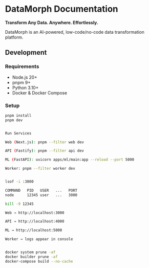 # DataMorph Documentation
**Transform Any Data. Anywhere. Effortlessly.**

DataMorph is an AI-powered, low-code/no-code data transformation platform.



## Development

### Requirements
- Node.js 20+
- pnpm 9+
- Python 3.10+
- Docker & Docker Compose

### Setup
```bash
pnpm install
pnpm dev


Run Services

Web (Next.js): pnpm --filter web dev

API (Fastify): pnpm --filter api dev

ML (FastAPI): uvicorn apps/ml/main:app --reload --port 5000

Worker: pnpm --filter worker dev


lsof -i :3000

COMMAND   PID   USER   ...   PORT
node      12345 user   ...   3000

kill -9 12345

Web → http://localhost:3000

API → http://localhost:4000

ML → http://localhost:5000

Worker → logs appear in console


docker system prune -af
docker builder prune -af
docker-compose build --no-cache